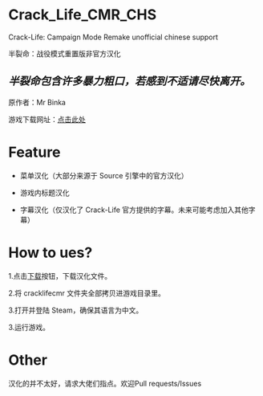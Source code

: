 # Crack_Life_CMR_CHS
Crack-Life: Campaign Mode Remake unofficial chinese support

半裂命：战役模式重置版非官方汉化

*半裂命包含许多暴力粗口，若感到不适请尽快离开。*
---
原作者：Mr Binka

游戏下载网址：[点击此处](https://www.moddb.com/mods/crack-life-campaign-mode-remake)
# Feature
- 菜单汉化（大部分来源于 Source 引擎中的官方汉化）

- 游戏内标题汉化

- 字幕汉化（仅汉化了 Crack-Life 官方提供的字幕。未来可能考虑加入其他字幕）
# How to ues?
1.点击[下载](https://github.com/SummonHIM/Crack_Life_CMR_CHS/archive/master.zip)按钮，下载汉化文件。

2.将 cracklifecmr 文件夹全部拷贝进游戏目录里。

3.打开并登陆 Steam，确保其语言为中文。

3.运行游戏。

# Other
汉化的并不太好，请求大佬们指点。欢迎Pull requests/Issues